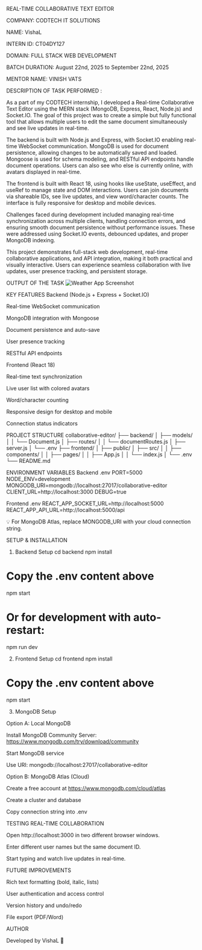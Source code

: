 REAL-TIME COLLABORATIVE TEXT EDITOR

COMPANY: CODTECH IT SOLUTIONS

NAME: VishaL

INTERN ID: CT04DY127

DOMAIN: FULL STACK WEB DEVELOPMENT

BATCH DURATION: August 22nd, 2025 to September 22nd, 2025

MENTOR NAME: VINISH VATS

DESCRIPTION OF TASK PERFORMED :

As a part of my CODTECH internship, I developed a Real-time Collaborative Text Editor using the MERN stack (MongoDB, Express, React, Node.js) and Socket.IO. The goal of this project was to create a simple but fully functional tool that allows multiple users to edit the same document simultaneously and see live updates in real-time.

The backend is built with Node.js and Express, with Socket.IO enabling real-time WebSocket communication. MongoDB is used for document persistence, allowing changes to be automatically saved and loaded. Mongoose is used for schema modeling, and RESTful API endpoints handle document operations. Users can also see who else is currently online, with avatars displayed in real-time.

The frontend is built with React 18, using hooks like useState, useEffect, and useRef to manage state and DOM interactions. Users can join documents via shareable IDs, see live updates, and view word/character counts. The interface is fully responsive for desktop and mobile devices.

Challenges faced during development included managing real-time synchronization across multiple clients, handling connection errors, and ensuring smooth document persistence without performance issues. These were addressed using Socket.IO events, debounced updates, and proper MongoDB indexing.

This project demonstrates full-stack web development, real-time collaborative applications, and API integration, making it both practical and visually interactive. Users can experience seamless collaboration with live updates, user presence tracking, and persistent storage.

OUTPUT OF THE TASK
![Weather App Screenshot](assets/image.png)



KEY FEATURES
Backend (Node.js + Express + Socket.IO)

Real-time WebSocket communication

MongoDB integration with Mongoose

Document persistence and auto-save

User presence tracking

RESTful API endpoints

Frontend (React 18)

Real-time text synchronization

Live user list with colored avatars

Word/character counting

Responsive design for desktop and mobile

Connection status indicators

PROJECT STRUCTURE
collaborative-editor/
├── backend/
│   ├── models/
│   │   └── Document.js
│   ├── routes/
│   │   └── documentRoutes.js
│   ├── server.js
│   └── .env
├── frontend/
│   ├── public/
│   ├── src/
│   │   ├── components/
│   │   ├── pages/
│   │   ├── App.js
│   │   └── index.js
│   └── .env
└── README.md

ENVIRONMENT VARIABLES
Backend .env
PORT=5000
NODE_ENV=development
MONGODB_URI=mongodb://localhost:27017/collaborative-editor
CLIENT_URL=http://localhost:3000
DEBUG=true

Frontend .env
REACT_APP_SOCKET_URL=http://localhost:5000
REACT_APP_API_URL=http://localhost:5000/api


💡 For MongoDB Atlas, replace MONGODB_URI with your cloud connection string.

SETUP & INSTALLATION
1. Backend Setup
cd backend
npm install
# Copy the .env content above
npm start
# Or for development with auto-restart:
npm run dev

2. Frontend Setup
cd frontend
npm install
# Copy the .env content above
npm start

3. MongoDB Setup

Option A: Local MongoDB

Install MongoDB Community Server: https://www.mongodb.com/try/download/community

Start MongoDB service

Use URI: mongodb://localhost:27017/collaborative-editor

Option B: MongoDB Atlas (Cloud)

Create a free account at https://www.mongodb.com/cloud/atlas

Create a cluster and database

Copy connection string into .env

TESTING REAL-TIME COLLABORATION

Open http://localhost:3000 in two different browser windows.

Enter different user names but the same document ID.

Start typing and watch live updates in real-time.

FUTURE IMPROVEMENTS

Rich text formatting (bold, italic, lists)

User authentication and access control

Version history and undo/redo

File export (PDF/Word)

AUTHOR

Developed by VishaL 🚀
